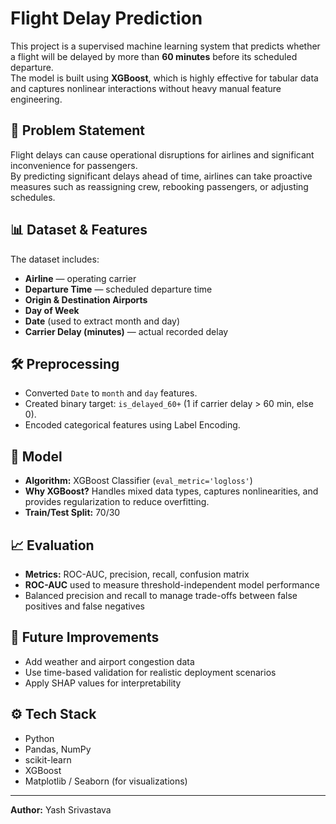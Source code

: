 # Flight Delay Prediction

This project is a supervised machine learning system that predicts whether a flight will be delayed by more than **60 minutes** before its scheduled departure.  
The model is built using **XGBoost**, which is highly effective for tabular data and captures nonlinear interactions without heavy manual feature engineering.

## 📌 Problem Statement
Flight delays can cause operational disruptions for airlines and significant inconvenience for passengers.  
By predicting significant delays ahead of time, airlines can take proactive measures such as reassigning crew, rebooking passengers, or adjusting schedules.

## 📊 Dataset & Features
The dataset includes:
- **Airline** — operating carrier
- **Departure Time** — scheduled departure time
- **Origin & Destination Airports**
- **Day of Week**
- **Date** (used to extract month and day)
- **Carrier Delay (minutes)** — actual recorded delay

## 🛠 Preprocessing
- Converted `Date` to `month` and `day` features.
- Created binary target: `is_delayed_60+` (1 if carrier delay > 60 min, else 0).
- Encoded categorical features using Label Encoding.

## 🤖 Model
- **Algorithm:** XGBoost Classifier (`eval_metric='logloss'`)
- **Why XGBoost?** Handles mixed data types, captures nonlinearities, and provides regularization to reduce overfitting.
- **Train/Test Split:** 70/30

## 📈 Evaluation
- **Metrics:** ROC-AUC, precision, recall, confusion matrix
- **ROC-AUC** used to measure threshold-independent model performance
- Balanced precision and recall to manage trade-offs between false positives and false negatives

## 🚀 Future Improvements
- Add weather and airport congestion data
- Use time-based validation for realistic deployment scenarios
- Apply SHAP values for interpretability

## ⚙️ Tech Stack
- Python
- Pandas, NumPy
- scikit-learn
- XGBoost
- Matplotlib / Seaborn (for visualizations)

---

**Author:** Yash Srivastava
